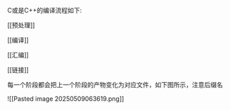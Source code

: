 C或是C++的编译流程如下:

[[预处理]]

[[编译]]

[[汇编]]

[[链接]]

每一个阶段都会把上一个阶段的产物变化为对应文件，如下图所示，注意后缀名

![[Pasted image 20250509063619.png]]